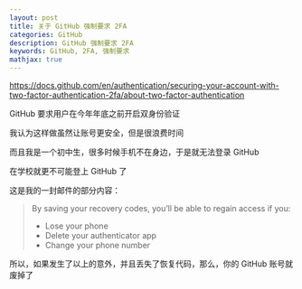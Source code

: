 ```yaml
---
layout: post
title: 关于 GitHub 强制要求 2FA
categories: GitHub
description: GitHub 强制要求 2FA
keywords: GitHub, 2FA, 强制要求
mathjax: true
---
```


<https://docs.github.com/en/authentication/securing-your-account-with-two-factor-authentication-2fa/about-two-factor-authentication>

GitHub 要求用户在今年年底之前开启双身份验证

我认为这样做虽然让账号更安全，但是很浪费时间

而且我是一个初中生，很多时候手机不在身边，于是就无法登录 GitHub

在学校就更不可能登上 GitHub 了

这是我的一封邮件的部分内容：

> By saving your recovery codes, you’ll be able to regain access if you:
> 
> * Lose your phone
> * Delete your authenticator app
> * Change your phone number

所以，如果发生了以上的意外，并且丢失了恢复代码，那么，你的 GitHub 账号就废掉了